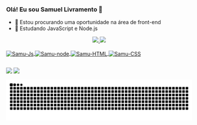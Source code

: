 ### Olá! Eu sou Samuel Livramento 👋

- 🔭 Estou procurando uma oportunidade na área de front-end
- 🌱 Estudando JavaScript e Node.js

<div align="center">
  <a href="https://github.com/samuellivs">
  <img height="180em" src="https://github-readme-stats.vercel.app/api?username=samuellivs&show_icons=true&theme=dark&include_all_commits=true&count_private=true"/>
  <img height="180em" src="https://github-readme-stats.vercel.app/api/top-langs/?username=samuellivs&layout=compact&langs_count=7&theme=dark"/>
</div>
  <div style="display: inline_block"><br>
  <img align="center" alt="Samu-Js" height="30" width="40" src="https://cdn.jsdelivr.net/gh/devicons/devicon/icons/javascript/javascript-plain.svg">
  <img align="center" alt="Samu-node" height="30" width="40" src="https://cdn.jsdelivr.net/gh/devicons/devicon/icons/nodejs/nodejs-original.svg" />
  <img align="center" alt="Samu-HTML" height="30" width="40" src="https://cdn.jsdelivr.net/gh/devicons/devicon/icons/html5/html5-original.svg" />
  <img align="center" alt="Samu-CSS" height="30" width="40" src="https://cdn.jsdelivr.net/gh/devicons/devicon/icons/css3/css3-original.svg" />

</div>
  
##

<div>
              <!--  Refazer com meus dados  -->
<!--   <a href="https://instagram.com/rafaballerini" target="_blank"><img src="https://img.shields.io/badge/-Instagram-%23E4405F?style=for-the-badge&logo=instagram&logoColor=white" target="_blank"></a> -->
<!--  <a href="https://discord.gg/pDbY76q8Qf" target="_blank"><img src="https://img.shields.io/badge/Discord-7289DA?style=for-the-badge&logo=discord&logoColor=white" target="_blank"></a>  -->
  
  <a href = "mailto:samuellivramento122@outlook.com"><img src="https://img.shields.io/badge/Microsoft_Outlook-0078D4?style=for-the-badge&logo=microsoft-outlook&logoColor=white" target="_blank"></a>
  <a href="https://www.linkedin.com/in/samulivramento/" target="_blank"><img src="https://img.shields.io/badge/-LinkedIn-%230077B5?style=for-the-badge&logo=linkedin&logoColor=white" target="_blank"></a> 
  
![Snake animation](https://github.com/samuellivs/samuellivs/blob/output/github-contribution-grid-snake.svg)
  
</div>
